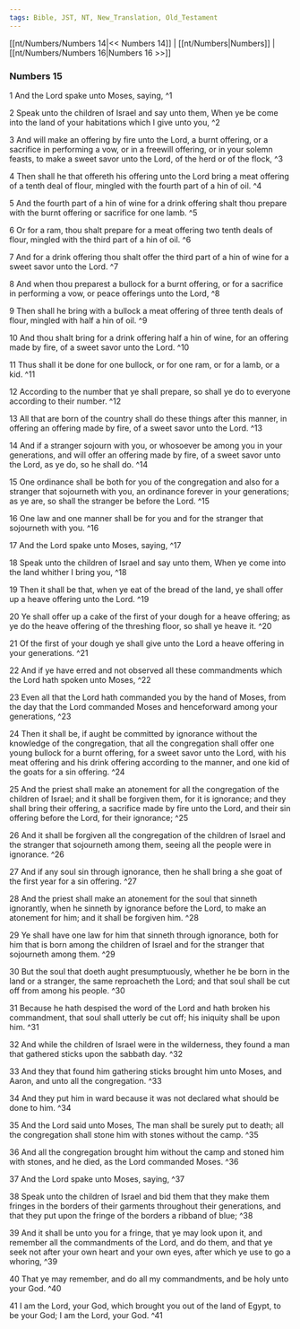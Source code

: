 ```yaml
---
tags: Bible, JST, NT, New_Translation, Old_Testament
---
```


[[nt/Numbers/Numbers 14|<< Numbers 14]] | [[nt/Numbers|Numbers]] | [[nt/Numbers/Numbers 16|Numbers 16 >>]]

### Numbers 15

1 And the Lord spake unto Moses, saying,  ^1

2 Speak unto the children of Israel and say unto them, When ye be come into the land of your habitations which I give unto you,  ^2

3 And will make an offering by fire unto the Lord, a burnt offering, or a sacrifice in performing a vow, or in a freewill offering, or in your solemn feasts, to make a sweet savor unto the Lord, of the herd or of the flock,  ^3

4 Then shall he that offereth his offering unto the Lord bring a meat offering of a tenth deal of flour, mingled with the fourth part of a hin of oil.  ^4

5 And the fourth part of a hin of wine for a drink offering shalt thou prepare with the burnt offering or sacrifice for one lamb.  ^5

6 Or for a ram, thou shalt prepare for a meat offering two tenth deals of flour, mingled with the third part of a hin of oil.  ^6

7 And for a drink offering thou shalt offer the third part of a hin of wine for a sweet savor unto the Lord.  ^7

8 And when thou preparest a bullock for a burnt offering, or for a sacrifice in performing a vow, or peace offerings unto the Lord,  ^8

9 Then shall he bring with a bullock a meat offering of three tenth deals of flour, mingled with half a hin of oil.  ^9

10 And thou shalt bring for a drink offering half a hin of wine, for an offering made by fire, of a sweet savor unto the Lord.  ^10

11 Thus shall it be done for one bullock, or for one ram, or for a lamb, or a kid.  ^11

12 According to the number that ye shall prepare, so shall ye do to everyone according to their number.  ^12

13 All that are born of the country shall do these things after this manner, in offering an offering made by fire, of a sweet savor unto the Lord.  ^13

14 And if a stranger sojourn with you, or whosoever be among you in your generations, and will offer an offering made by fire, of a sweet savor unto the Lord, as ye do, so he shall do.  ^14

15 One ordinance shall be both for you of the congregation and also for a stranger that sojourneth with you, an ordinance forever in your generations; as ye are, so shall the stranger be before the Lord.  ^15

16 One law and one manner shall be for you and for the stranger that sojourneth with you.  ^16

17 And the Lord spake unto Moses, saying,  ^17

18 Speak unto the children of Israel and say unto them, When ye come into the land whither I bring you,  ^18

19 Then it shall be that, when ye eat of the bread of the land, ye shall offer up a heave offering unto the Lord.  ^19

20 Ye shall offer up a cake of the first of your dough for a heave offering; as ye do the heave offering of the threshing floor, so shall ye heave it.  ^20

21 Of the first of your dough ye shall give unto the Lord a heave offering in your generations.  ^21

22 And if ye have erred and not observed all these commandments which the Lord hath spoken unto Moses,  ^22

23 Even all that the Lord hath commanded you by the hand of Moses, from the day that the Lord commanded Moses and henceforward among your generations,  ^23

24 Then it shall be, if aught be committed by ignorance without the knowledge of the congregation, that all the congregation shall offer one young bullock for a burnt offering, for a sweet savor unto the Lord, with his meat offering and his drink offering according to the manner, and one kid of the goats for a sin offering.  ^24

25 And the priest shall make an atonement for all the congregation of the children of Israel; and it shall be forgiven them, for it is ignorance; and they shall bring their offering, a sacrifice made by fire unto the Lord, and their sin offering before the Lord, for their ignorance;  ^25

26 And it shall be forgiven all the congregation of the children of Israel and the stranger that sojourneth among them, seeing all the people were in ignorance.  ^26

27 And if any soul sin through ignorance, then he shall bring a she goat of the first year for a sin offering.  ^27

28 And the priest shall make an atonement for the soul that sinneth ignorantly, when he sinneth by ignorance before the Lord, to make an atonement for him; and it shall be forgiven him.  ^28

29 Ye shall have one law for him that sinneth through ignorance, both for him that is born among the children of Israel and for the stranger that sojourneth among them.  ^29

30 But the soul that doeth aught presumptuously, whether he be born in the land or a stranger, the same reproacheth the Lord; and that soul shall be cut off from among his people.  ^30

31 Because he hath despised the word of the Lord and hath broken his commandment, that soul shall utterly be cut off; his iniquity shall be upon him.  ^31

32 And while the children of Israel were in the wilderness, they found a man that gathered sticks upon the sabbath day.  ^32

33 And they that found him gathering sticks brought him unto Moses, and Aaron, and unto all the congregation.  ^33

34 And they put him in ward because it was not declared what should be done to him.  ^34

35 And the Lord said unto Moses, The man shall be surely put to death; all the congregation shall stone him with stones without the camp.  ^35

36 And all the congregation brought him without the camp and stoned him with stones, and he died, as the Lord commanded Moses.  ^36

37 And the Lord spake unto Moses, saying,  ^37

38 Speak unto the children of Israel and bid them that they make them fringes in the borders of their garments throughout their generations, and that they put upon the fringe of the borders a ribband of blue;  ^38

39 And it shall be unto you for a fringe, that ye may look upon it, and remember all the commandments of the Lord, and do them, and that ye seek not after your own heart and your own eyes, after which ye use to go a whoring,  ^39

40 That ye may remember, and do all my commandments, and be holy unto your God.  ^40

41 I am the Lord, your God, which brought you out of the land of Egypt, to be your God; I am the Lord, your God.  ^41

 
